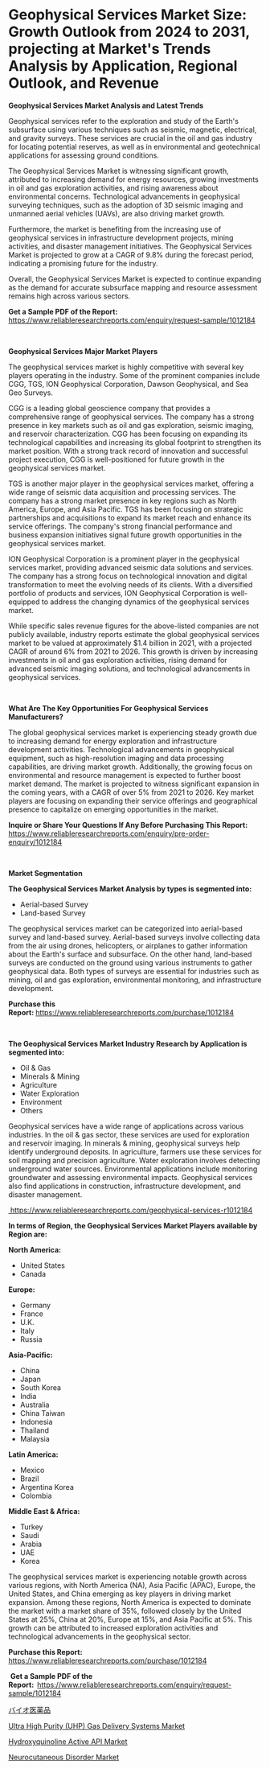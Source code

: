 <p><h1>Geophysical Services Market Size: Growth Outlook from 2024 to 2031, projecting at Market's Trends Analysis by Application, Regional Outlook, and Revenue</h1></p><p><strong>Geophysical Services Market Analysis and Latest Trends</strong></p>
<p><p>Geophysical services refer to the exploration and study of the Earth's subsurface using various techniques such as seismic, magnetic, electrical, and gravity surveys. These services are crucial in the oil and gas industry for locating potential reserves, as well as in environmental and geotechnical applications for assessing ground conditions.</p><p>The Geophysical Services Market is witnessing significant growth, attributed to increasing demand for energy resources, growing investments in oil and gas exploration activities, and rising awareness about environmental concerns. Technological advancements in geophysical surveying techniques, such as the adoption of 3D seismic imaging and unmanned aerial vehicles (UAVs), are also driving market growth.</p><p>Furthermore, the market is benefiting from the increasing use of geophysical services in infrastructure development projects, mining activities, and disaster management initiatives. The Geophysical Services Market is projected to grow at a CAGR of 9.8% during the forecast period, indicating a promising future for the industry.</p><p>Overall, the Geophysical Services Market is expected to continue expanding as the demand for accurate subsurface mapping and resource assessment remains high across various sectors.</p></p>
<p><strong>Get a Sample PDF of the Report:&nbsp;</strong> <a href="https://www.reliableresearchreports.com/enquiry/request-sample/1012184">https://www.reliableresearchreports.com/enquiry/request-sample/1012184</a></p>
<p>&nbsp;</p>
<p><strong>Geophysical Services Major Market Players</strong></p>
<p><p>The geophysical services market is highly competitive with several key players operating in the industry. Some of the prominent companies include CGG, TGS, ION Geophysical Corporation, Dawson Geophysical, and Sea Geo Surveys.</p><p>CGG is a leading global geoscience company that provides a comprehensive range of geophysical services. The company has a strong presence in key markets such as oil and gas exploration, seismic imaging, and reservoir characterization. CGG has been focusing on expanding its technological capabilities and increasing its global footprint to strengthen its market position. With a strong track record of innovation and successful project execution, CGG is well-positioned for future growth in the geophysical services market.</p><p>TGS is another major player in the geophysical services market, offering a wide range of seismic data acquisition and processing services. The company has a strong market presence in key regions such as North America, Europe, and Asia Pacific. TGS has been focusing on strategic partnerships and acquisitions to expand its market reach and enhance its service offerings. The company's strong financial performance and business expansion initiatives signal future growth opportunities in the geophysical services market.</p><p>ION Geophysical Corporation is a prominent player in the geophysical services market, providing advanced seismic data solutions and services. The company has a strong focus on technological innovation and digital transformation to meet the evolving needs of its clients. With a diversified portfolio of products and services, ION Geophysical Corporation is well-equipped to address the changing dynamics of the geophysical services market.</p><p>While specific sales revenue figures for the above-listed companies are not publicly available, industry reports estimate the global geophysical services market to be valued at approximately $1.4 billion in 2021, with a projected CAGR of around 6% from 2021 to 2026. This growth is driven by increasing investments in oil and gas exploration activities, rising demand for advanced seismic imaging solutions, and technological advancements in geophysical services.</p></p>
<p>&nbsp;</p>
<p><strong>What Are The Key Opportunities For Geophysical Services Manufacturers?</strong></p>
<p><p>The global geophysical services market is experiencing steady growth due to increasing demand for energy exploration and infrastructure development activities. Technological advancements in geophysical equipment, such as high-resolution imaging and data processing capabilities, are driving market growth. Additionally, the growing focus on environmental and resource management is expected to further boost market demand. The market is projected to witness significant expansion in the coming years, with a CAGR of over 5% from 2021 to 2026. Key market players are focusing on expanding their service offerings and geographical presence to capitalize on emerging opportunities in the market.</p></p>
<p><strong>Inquire or Share Your Questions If Any Before Purchasing This Report:</strong> <a href="https://www.reliableresearchreports.com/enquiry/pre-order-enquiry/1012184">https://www.reliableresearchreports.com/enquiry/pre-order-enquiry/1012184</a></p>
<p>&nbsp;</p>
<p><strong>Market Segmentation</strong></p>
<p><strong>The Geophysical Services Market Analysis by types is segmented into:</strong></p>
<p><ul><li>Aerial-based Survey</li><li>Land-based Survey</li></ul></p>
<p><p>The geophysical services market can be categorized into aerial-based survey and land-based survey. Aerial-based surveys involve collecting data from the air using drones, helicopters, or airplanes to gather information about the Earth's surface and subsurface. On the other hand, land-based surveys are conducted on the ground using various instruments to gather geophysical data. Both types of surveys are essential for industries such as mining, oil and gas exploration, environmental monitoring, and infrastructure development.</p></p>
<p><strong>Purchase this Report:&nbsp;</strong><a href="https://www.reliableresearchreports.com/purchase/1012184">https://www.reliableresearchreports.com/purchase/1012184</a></p>
<p>&nbsp;</p>
<p><strong>The Geophysical Services Market Industry Research by Application is segmented into:</strong></p>
<p><ul><li>Oil & Gas</li><li>Minerals & Mining</li><li>Agriculture</li><li>Water Exploration</li><li>Environment</li><li>Others</li></ul></p>
<p><p>Geophysical services have a wide range of applications across various industries. In the oil & gas sector, these services are used for exploration and reservoir imaging. In minerals & mining, geophysical surveys help identify underground deposits. In agriculture, farmers use these services for soil mapping and precision agriculture. Water exploration involves detecting underground water sources. Environmental applications include monitoring groundwater and assessing environmental impacts. Geophysical services also find applications in construction, infrastructure development, and disaster management.</p></p>
<p><a href="https://www.reliableresearchreports.com/geophysical-services-r1012184">&nbsp;https://www.reliableresearchreports.com/geophysical-services-r1012184</a></p>
<p><strong>In terms of Region, the Geophysical Services Market Players available by Region are:</strong></p>
<p>
    <p> <strong> North America: </strong>
        <ul>
            <li>United States</li>
            <li>Canada</li>
        </ul>
        </p> 
    <p> <strong> Europe: </strong>
        <ul>
            <li>Germany</li>
            <li>France</li>
            <li>U.K.</li>
            <li>Italy</li>
            <li>Russia</li>
        </ul>
        </p> 
    <p> <strong> Asia-Pacific: </strong>
        <ul>
            <li>China</li>
            <li>Japan</li>
            <li>South Korea</li>
            <li>India</li>
            <li>Australia</li>
            <li>China Taiwan</li>
            <li>Indonesia</li>
            <li>Thailand</li>
            <li>Malaysia</li>
        </ul>
        </p> 
    <p> <strong> Latin America: </strong>
        <ul>
            <li>Mexico</li>
            <li>Brazil</li>
            <li>Argentina Korea</li>
            <li>Colombia</li>
        </ul>
        </p> 
    <p> <strong> Middle East & Africa: </strong>
        <ul>
            <li>Turkey</li>
            <li>Saudi</li>
            <li>Arabia</li>
            <li>UAE</li>
            <li>Korea</li>
        </ul>
    </p>
    </p>
<p><p>The geophysical services market is experiencing notable growth across various regions, with North America (NA), Asia Pacific (APAC), Europe, the United States, and China emerging as key players in driving market expansion. Among these regions, North America is expected to dominate the market with a market share of 35%, followed closely by the United States at 25%, China at 20%, Europe at 15%, and Asia Pacific at 5%. This growth can be attributed to increased exploration activities and technological advancements in the geophysical sector.</p></p>
<p><strong>Purchase this Report: </strong><a href="https://www.reliableresearchreports.com/purchase/1012184">https://www.reliableresearchreports.com/purchase/1012184</a></p>
<p>&nbsp;<strong>Get a Sample PDF of the Report:&nbsp;&nbsp;</strong><a href="https://www.reliableresearchreports.com/enquiry/request-sample/1012184">https://www.reliableresearchreports.com/enquiry/request-sample/1012184</a></p>
<p><strong></strong></p>
<p><p><a href="https://github.com/pepo3k/Market-Research-Report-List-1/blob/main/478023952854.md">バイオ医薬品</a></p><p><a href="https://view.publitas.com/reportprime-1/ultra-high-purity-uhp-gas-delivery-systems-market-size-reveals-the-best-marketing-channels-in-global-industry/">Ultra High Purity (UHP) Gas Delivery Systems Market</a></p><p><a href="https://cat-emmental-94b.notion.site/Hydroxyquinoline-Active-API-Market-Size-CAGR-Trends-2024-2030-37b2324d22044639a163a0b02598a742">Hydroxyquinoline Active API Market</a></p><p><a href="https://github.com/sofayahoo2023/Market-Research-Report-List-4/blob/main/neurocutaneous-disorder-market.md">Neurocutaneous Disorder Market</a></p></p>